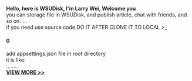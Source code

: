 ﻿**Hello, here is WSUDisk, I'm Larry Wei, Welcome you**  
you can storage file in WSUDisk, and publish article, chat with friends, and so on. . .  
if you need use source code DO IT AFTER CLONE IT TO LOCAL >_  
#### 0  
add appsettings.json file in root directory  
it is like:   
........   
**[VIEW MORE >> ](https://github.com/linghuchong123/POYA/blob/master/POYA/README.md "VIEW MORE")**
 
